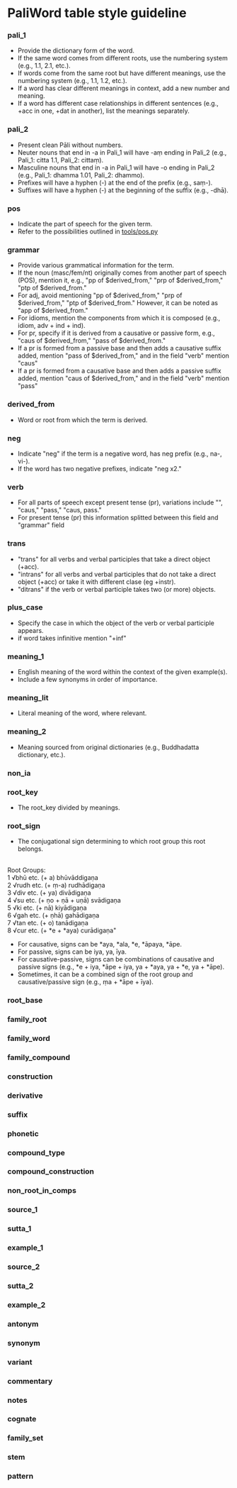 # PaliWord table style guideline

### pali_1

- Provide the dictionary form of the word.
- If the same word comes from different roots, use the numbering system (e.g., 1.1, 2.1, etc.).
- If words come from the same root but have different meanings, use the numbering system (e.g., 1.1, 1.2, etc.).
- If a word has clear different meanings in context, add a new number and meaning.
- If a word has different case relationships in different sentences (e.g., +acc in one, +dat in another), list the meanings separately.

### pali_2

- Present clean Pāli without numbers.
- Neuter nouns that end in -a in Pali_1 will have -aṃ ending in Pali_2 (e.g., Pali_1: citta 1.1, Pali_2: cittaṃ).
- Masculine nouns that end in -a in Pali_1 will have -o ending in Pali_2 (e.g., Pali_1: dhamma 1.01, Pali_2: dhammo).
- Prefixes will have a hyphen (-) at the end of the prefix (e.g., saṃ-).
- Suffixes will have a hyphen (-) at the beginning of the suffix (e.g., -dhā).

### pos

- Indicate the part of speech for the given term.
- Refer to the possibilities outlined in [tools/pos.py](https://github.com/digitalpalidictionary/dpd-db/blob/main/tools/pos.py)

### grammar

- Provide various grammatical information for the term.
- If the noun (masc/fem/nt) originally comes from another part of speech (POS), mention it, e.g., "pp of $derived_from," "prp of $derived_from," "ptp of $derived_from."
- For adj, avoid mentioning "pp of $derived_from," "prp of $derived_from," "ptp of $derived_from." However, it can be noted as "app of $derived_from."
- For idioms, mention the components from which it is composed (e.g., idiom, adv + ind + ind).
- For pr, specify if it is derived from a causative or passive form, e.g., "caus of $derived_from," "pass of $derived_from." 
- If a pr is formed from a passive base and then adds a causative suffix added, mention "pass of $derived_from," and in the field "verb" mention "caus"
- If a pr is formed from a causative base and then adds a passive suffix added, mention "caus of $derived_from," and in the field "verb" mention "pass"

### derived_from

- Word or root from which the term is derived.

### neg

- Indicate "neg" if the term is a negative word, has neg prefix (e.g., na-, vi-).
- If the word has two negative prefixes, indicate "neg x2."

### verb

- For all parts of speech except present tense (pr), variations include "", "caus," "pass," "caus, pass."
- For present tense (pr) this information splitted between this field and "grammar" field

### trans

- "trans" for all verbs and verbal participles that take a direct object (+acc).
- "intrans" for all verbs and verbal participles that do not take a direct object (+acc) or take it with different clase (eg +instr).
- "ditrans" if the verb or verbal participle takes two (or more) objects.

### plus_case

- Specify the case in which the object of the verb or verbal participle appears.
- if word takes infinitive mention "+inf"

### meaning_1

- English meaning of the word within the context of the given example(s).
- Include a few synonyms in order of importance.

### meaning_lit

- Literal meaning of the word, where relevant.

### meaning_2

- Meaning sourced from original dictionaries (e.g., Buddhadatta dictionary, etc.).

### non_ia


### root_key

- The root_key divided by meanings.

### root_sign

- The conjugational sign determining to which root group this root belongs.

<br/>Root Groups:
<br/>1  √bhū etc. (+ a) bhūvāddigaṇa
<br/>2  √rudh etc. (+ ṃ-a) rudhādigaṇa 
<br/>3  √div etc. (+ ya) divādigaṇa 
<br/>4  √su etc. (+ ṇo + ṇā + uṇā) svādigaṇa 
<br/>5  √ki etc. (+ nā) kiyādigaṇa
<br/>6  √gah etc. (+ ṇhā) gahādigaṇa
<br/>7  √tan etc. (+ o) tanādigaṇa
<br/>8  √cur etc. (+ *e + *aya) curādigaṇa"

- For causative, signs can be *aya, *ala, *e, *āpaya, *āpe.
- For passive, signs can be iya, ya, īya.
- For causative-passive, signs can be combinations of causative and passive signs (e.g., *e + iya, *āpe + iya, ya + *aya, ya + *e, ya + *āpe). 
- Sometimes, it can be a combined sign of the root group and causative/passive sign (e.g., ṃa + *āpe + īya).

### root_base


### family_root


### family_word


### family_compound


### construction


### derivative


### suffix


### phonetic


### compound_type


### compound_construction


### non_root_in_comps


### source_1


### sutta_1


### example_1


### source_2


### sutta_2


### example_2


### antonym


### synonym


### variant


### commentary


### notes


### cognate


### family_set


### stem



### pattern



